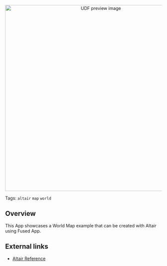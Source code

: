 <!--fused:preview-->
<p align="center"><img src="https://fused-magic.s3.amazonaws.com/thumbnails/apps-public/World_Map_Example.png" width="600" alt="UDF preview image"></p>

<!--fused:tags-->
Tags: `altair` `map` `world`

<!--fused:readme-->
## Overview

This App showcases a World Map example that can be created with Altair using Fused App.

## External links

- [Altair Reference](https://altair-viz.github.io/gallery/world_map.html)
